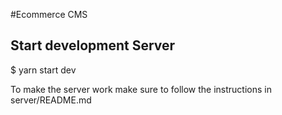 #Ecommerce CMS

## Start development Server

$ yarn start dev

To make the server work make sure to follow the instructions in server/README.md
